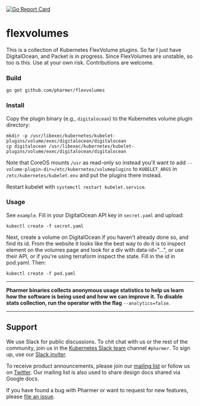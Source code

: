 [![Go Report Card](https://goreportcard.com/badge/github.com/pharmer/flexvolumes)](https://goreportcard.com/report/github.com/pharmer/flexvolumes)

# flexvolumes

This is a collection of Kubernetes FlexVolume plugins. So far I just have
DigitalOcean, and Packet is in progress. Since FlexVolumes are unstable, so too
is this. Use at your own risk. Contributions are welcome.

### Build

```
go get github.com/pharmer/flexvolumes
```

### Install

Copy the plugin binary (e.g., `digitalocean`) to the Kubernetes volume plugin
directory:

```
mkdir -p /usr/libexec/kubernetes/kubelet-plugins/volume/exec/digitalocean/digitalocean
cp digitalocean /usr/libexec/kubernetes/kubelet-plugins/volume/exec/digitalocean/digitalocean
```

Note that CoreOS mounts `/usr` as read-only so instead you'll want to add
`--volume-plugin-dir=/etc/kubernetes/volumeplugins` to `KUBELET_ARGS` in
`/etc/kubernetes/kubelet.env` and put the plugins there instead.

Restart kubelet with `systemctl restart kubelet.service`.

### Usage

See `example`. Fill in your DigitalOcean API key in `secret.yaml` and upload:

```
kubectl create -f secret.yaml
```

Next, create a volume on DigitalOcean if you haven't already done so, and find
its id. From the website it looks like the best way to do it is to inspect
element on the volumes page and look for a div with data-id="...", or use their
API, or if you're using terraform inspect the state. Fill in the id in pod.yaml.
Then:

```
kubectl create -f pod.yaml
```

---

**Pharmer binaries collects anonymous usage statistics to help us learn how the software is being used and how we can improve it. To disable stats collection, run the operator with the flag** `--analytics=false`.

---

## Support
We use Slack for public discussions. To chit chat with us or the rest of the community, join us in the [Kubernetes Slack team](https://kubernetes.slack.com/messages/C81LSKMPE/details/) channel `#pharmer`. To sign up, use our [Slack inviter](http://slack.kubernetes.io/).

To receive product announcements, please join our [mailing list](https://groups.google.com/forum/#!forum/pharmer) or follow us on [Twitter](https://twitter.com/AppsCodeHQ). Our mailing list is also used to share design docs shared via Google docs.

If you have found a bug with Pharmer or want to request for new features, please [file an issue](https://github.com/pharmer/pharmer/issues/new).
